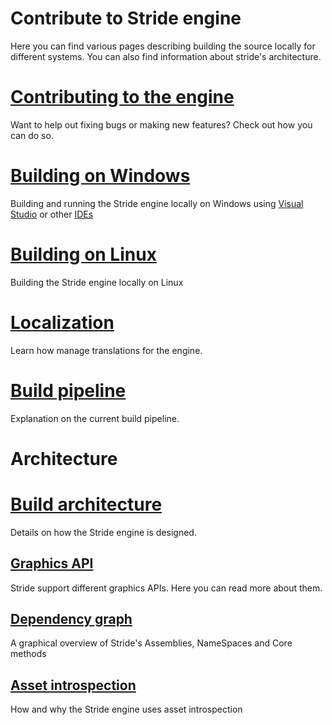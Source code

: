 ﻿# Contribute to Stride engine
Here you can find various pages describing building the source locally for different systems. You can also find information about stride's architecture.

# [Contributing to the engine](contribute-engine.md)
Want to help out fixing bugs or making new features? Check out how you can do so.

# [Building on Windows](building-source-windows.md)
Building and running the Stride engine locally on Windows using [Visual Studio](building-source-windows.md) or other [IDEs](building-source-windows-other-ide.md)

# [Building on Linux](building-source-linux.md)
Building the Stride engine locally on Linux

# [Localization](localization.md)
Learn how manage translations for the engine.

# [Build pipeline](build-pipeline.md)
Explanation on the current build pipeline.



# Architecture

# [Build architecture](architecture/build-architecture.md)
Details on how the Stride engine is designed.

## [Graphics API](architecture/graphics-api.md)
Stride support different graphics APIs. Here you can read more about them.

## [Dependency graph](architecture/dependency-graph.md)
A graphical overview of Stride's Assemblies, NameSpaces and Core methods

## [Asset introspection](architecture/asset-introspection.md)
How and why the Stride engine uses asset introspection